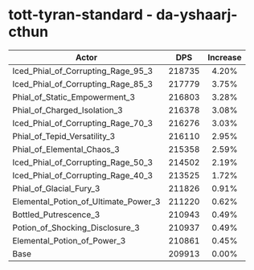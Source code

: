 # tott-tyran-standard - da-yshaarj-cthun
| Actor | DPS | Increase |
|---|:---:|:---:|
|Iced_Phial_of_Corrupting_Rage_95_3|218735|4.20%|
|Iced_Phial_of_Corrupting_Rage_85_3|217779|3.75%|
|Phial_of_Static_Empowerment_3|216803|3.28%|
|Phial_of_Charged_Isolation_3|216378|3.08%|
|Iced_Phial_of_Corrupting_Rage_70_3|216276|3.03%|
|Phial_of_Tepid_Versatility_3|216110|2.95%|
|Phial_of_Elemental_Chaos_3|215358|2.59%|
|Iced_Phial_of_Corrupting_Rage_50_3|214502|2.19%|
|Iced_Phial_of_Corrupting_Rage_40_3|213525|1.72%|
|Phial_of_Glacial_Fury_3|211826|0.91%|
|Elemental_Potion_of_Ultimate_Power_3|211220|0.62%|
|Bottled_Putrescence_3|210943|0.49%|
|Potion_of_Shocking_Disclosure_3|210937|0.49%|
|Elemental_Potion_of_Power_3|210861|0.45%|
|Base|209913|0.00%|
